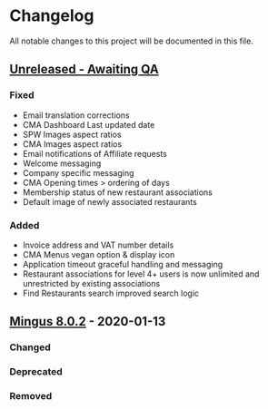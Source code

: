 # Changelog
All notable changes to this project will be documented in this file.

## [Unreleased - Awaiting QA]

### Fixed 
- Email translation corrections
- CMA Dashboard Last updated date
- SPW Images aspect ratios
- CMA Images aspect ratios
- Email notifications of Affiliate requests
- Welcome messaging
- Company specific messaging
- CMA Opening times > ordering of days
- Membership status of new restaurant associations
- Default image of newly associated restaurants

### Added
- Invoice address and VAT number details
- CMA Menus vegan option & display icon
- Application timeout graceful handling and messaging
- Restaurant associations for level 4+ users is now unlimited and unrestricted by existing associations
- Find Restaurants search improved search logic
 


## [Mingus 8.0.2] - 2020-01-13

### Changed
### Deprecated
### Removed

[Unreleased - Awaiting QA]: https://rc-app-cma-staging.herokuapp.com/
[Mingus 8.0.2]: https://github.com/RDLtd/rc-app-cma/compare/master...Mingus


